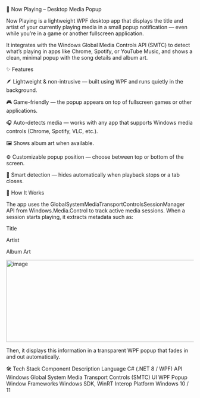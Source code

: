 🎵 Now Playing – Desktop Media Popup

Now Playing is a lightweight WPF desktop app that displays the title and artist of your currently playing media in a small popup notification — even while you’re in a game or another fullscreen application.

It integrates with the Windows Global Media Controls API (SMTC) to detect what’s playing in apps like Chrome, Spotify, or YouTube Music, and shows a clean, minimal popup with the song details and album art.

✨ Features

🪶 Lightweight & non-intrusive — built using WPF and runs quietly in the background.

🎮 Game-friendly — the popup appears on top of fullscreen games or other applications.

🎧 Auto-detects media — works with any app that supports Windows media controls (Chrome, Spotify, VLC, etc.).

🖼️ Shows album art when available.

⚙️ Customizable popup position — choose between top or bottom of the screen.

🧠 Smart detection — hides automatically when playback stops or a tab closes.

🧩 How It Works

The app uses the GlobalSystemMediaTransportControlsSessionManager API from Windows.Media.Control to track active media sessions.
When a session starts playing, it extracts metadata such as:

Title

Artist

Album Art

<img width="658" height="220" alt="image" src="https://github.com/user-attachments/assets/6c88863d-8db6-4180-b794-ad8d8b6de924" />


Then, it displays this information in a transparent WPF popup that fades in and out automatically.

🛠️ Tech Stack
Component	Description
Language	C# (.NET 8 / WPF)
API	Windows Global System Media Transport Controls (SMTC)
UI	WPF Popup Window
Frameworks	Windows SDK, WinRT Interop
Platform	Windows 10 / 11
